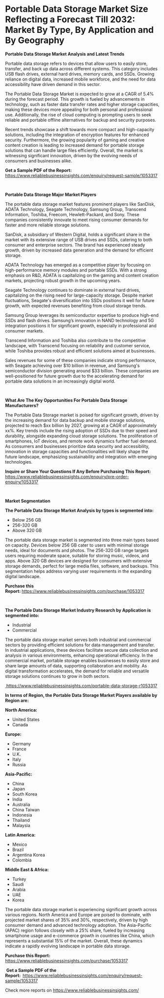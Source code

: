 <p><h1>Portable Data Storage Market Size Reflecting a Forecast Till 2032: Market By Type, By Application and By Geography</h1></p><p><strong>Portable Data Storage Market Analysis and Latest Trends</strong></p>
<p><p>Portable data storage refers to devices that allow users to easily store, transfer, and back up data across different systems. This category includes USB flash drives, external hard drives, memory cards, and SSDs. Growing reliance on digital data, increased mobile workforce, and the need for data accessibility have driven demand in this sector.</p><p>The Portable Data Storage Market is expected to grow at a CAGR of 5.4% during the forecast period. This growth is fueled by advancements in technology, such as faster data transfer rates and higher storage capacities, making these devices more appealing for both personal and professional use. Additionally, the rise of cloud computing is prompting users to seek reliable and portable offline alternatives for backup and security purposes.</p><p>Recent trends showcase a shift towards more compact and high-capacity solutions, including the integration of encryption features for enhanced security. Furthermore, the growing popularity of gaming and creative content creation is leading to increased demand for portable storage solutions that can handle large files efficiently. Overall, the market is witnessing significant innovation, driven by the evolving needs of consumers and businesses alike.</p></p>
<p><strong>Get a Sample PDF of the Report:&nbsp;</strong> <a href="https://www.reliablebusinessinsights.com/enquiry/request-sample/1053317?utm_campaign=3356&utm_medium=2&utm_source=Github&utm_content=ia&utm_term=22032025&utm_id=portable-data-storage">https://www.reliablebusinessinsights.com/enquiry/request-sample/1053317</a></p>
<p>&nbsp;</p>
<p><strong>Portable Data Storage Major Market Players</strong></p>
<p><p>The portable data storage market features prominent players like SanDisk, ADATA Technology, Seagate Technology, Samsung Group, Transcend Information, Toshiba, Freecom, Hewlett-Packard, and Sony. These companies consistently innovate to meet rising consumer demands for faster and more reliable storage solutions.</p><p>SanDisk, a subsidiary of Western Digital, holds a significant share in the market with its extensive range of USB drives and SSDs, catering to both consumer and enterprise sectors. The brand has experienced steady growth, driven by increased data generation and the demand for efficient storage.</p><p>ADATA Technology has emerged as a competitive player by focusing on high-performance memory modules and portable SSDs. With a strong emphasis on R&D, ADATA is capitalizing on the gaming and content creation markets, projecting robust growth in the upcoming years.</p><p>Seagate Technology continues to dominate in external hard drives, capitalizing on the rising need for large-capacity storage. Despite market fluctuations, Seagate's diversification into SSDs positions it well for future growth, with expected revenues benefiting from cloud storage trends.</p><p>Samsung Group leverages its semiconductor expertise to produce high-end SSDs and flash drives. Samsung’s innovation in NAND technology and 5G integration positions it for significant growth, especially in professional and consumer markets. </p><p>Transcend Information and Toshiba also contribute to the competitive landscape, with Transcend focusing on reliability and customer service, while Toshiba provides robust and efficient solutions aimed at businesses.</p><p>Sales revenues for some of these companies indicate strong performance, with Seagate achieving over $10 billion in revenue, and Samsung's semiconductor division generating around $33 billion. These companies are well-positioned for future growth due to the accelerating demand for portable data solutions in an increasingly digital world.</p></p>
<p>&nbsp;</p>
<p><strong>What Are The Key Opportunities For Portable Data Storage Manufacturers?</strong></p>
<p><p>The Portable Data Storage market is poised for significant growth, driven by the increasing demand for data backup and mobile storage solutions, projected to reach $xx billion by 2027, growing at a CAGR of approximately xx%. Key trends include the rising adoption of SSDs due to their speed and durability, alongside expanding cloud storage solutions. The proliferation of smartphones, IoT devices, and remote work dynamics further fuel demand. As consumers and businesses prioritize data security and accessibility, innovation in storage capacities and functionalities will likely shape the future landscape, emphasizing sustainability and integration with emerging technologies.</p></p>
<p><strong>Inquire or Share Your Questions If Any Before Purchasing This Report:</strong> <a href="https://www.reliablebusinessinsights.com/enquiry/pre-order-enquiry/1053317?utm_campaign=3356&utm_medium=2&utm_source=Github&utm_content=ia&utm_term=22032025&utm_id=portable-data-storage">https://www.reliablebusinessinsights.com/enquiry/pre-order-enquiry/1053317</a></p>
<p>&nbsp;</p>
<p><strong>Market Segmentation</strong></p>
<p><strong>The Portable Data Storage Market Analysis by types is segmented into:</strong></p>
<p><ul><li>Below 256 GB</li><li>256-320 GB</li><li>Above 320 GB</li></ul></p>
<p><p>The portable data storage market is segmented into three main types based on capacity. Devices below 256 GB cater to users with minimal storage needs, ideal for documents and photos. The 256-320 GB range targets users requiring moderate space, suitable for storing music, videos, and apps. Above 320 GB devices are designed for consumers with extensive storage demands, perfect for large media files, software, and backups. This segmentation helps address varying user requirements in the expanding digital landscape.</p></p>
<p><strong>Purchase this Report:&nbsp;</strong><a href="https://www.reliablebusinessinsights.com/purchase/1053317?utm_campaign=3356&utm_medium=2&utm_source=Github&utm_content=ia&utm_term=22032025&utm_id=portable-data-storage">https://www.reliablebusinessinsights.com/purchase/1053317</a></p>
<p>&nbsp;</p>
<p><strong>The Portable Data Storage Market Industry Research by Application is segmented into:</strong></p>
<p><ul><li>Industrial</li><li>Commercial</li></ul></p>
<p><p>The portable data storage market serves both industrial and commercial sectors by providing efficient solutions for data management and transfer. In industrial applications, these devices facilitate secure data collection and analysis in various environments, enhancing operational efficiency. In the commercial market, portable storage enables businesses to easily store and share large amounts of data, supporting collaboration and mobility. As digital transformation accelerates, the demand for reliable and versatile storage solutions continues to grow in both sectors.</p></p>
<p><a href="https://www.reliablebusinessinsights.com/portable-data-storage-r1053317?utm_campaign=3356&utm_medium=2&utm_source=Github&utm_content=ia&utm_term=22032025&utm_id=portable-data-storage">&nbsp;https://www.reliablebusinessinsights.com/portable-data-storage-r1053317</a></p>
<p><strong>In terms of Region, the Portable Data Storage Market Players available by Region are:</strong></p>
<p>
    <p> <strong> North America: </strong>
        <ul>
            <li>United States</li>
            <li>Canada</li>
        </ul>
        </p> 
    <p> <strong> Europe: </strong>
        <ul>
            <li>Germany</li>
            <li>France</li>
            <li>U.K.</li>
            <li>Italy</li>
            <li>Russia</li>
        </ul>
        </p> 
    <p> <strong> Asia-Pacific: </strong>
        <ul>
            <li>China</li>
            <li>Japan</li>
            <li>South Korea</li>
            <li>India</li>
            <li>Australia</li>
            <li>China Taiwan</li>
            <li>Indonesia</li>
            <li>Thailand</li>
            <li>Malaysia</li>
        </ul>
        </p> 
    <p> <strong> Latin America: </strong>
        <ul>
            <li>Mexico</li>
            <li>Brazil</li>
            <li>Argentina Korea</li>
            <li>Colombia</li>
        </ul>
        </p> 
    <p> <strong> Middle East & Africa: </strong>
        <ul>
            <li>Turkey</li>
            <li>Saudi</li>
            <li>Arabia</li>
            <li>UAE</li>
            <li>Korea</li>
        </ul>
    </p>
    </p>
<p><p>The portable data storage market is experiencing significant growth across various regions. North America and Europe are poised to dominate, with projected market shares of 35% and 30%, respectively, driven by high consumer demand and advanced technology adoption. The Asia-Pacific (APAC) region follows closely with a 25% share, fueled by increasing smartphone usage and e-commerce growth in countries like China, which represents a substantial 15% of the market. Overall, these dynamics indicate a rapidly evolving landscape in portable data storage.</p></p>
<p><strong>Purchase this Report: </strong><a href="https://www.reliablebusinessinsights.com/purchase/1053317?utm_campaign=3356&utm_medium=2&utm_source=Github&utm_content=ia&utm_term=22032025&utm_id=portable-data-storage">https://www.reliablebusinessinsights.com/purchase/1053317</a></p>
<p>&nbsp;<strong>Get a Sample PDF of the Report:&nbsp;&nbsp;</strong><a href="https://www.reliablebusinessinsights.com/enquiry/request-sample/1053317?utm_campaign=3356&utm_medium=2&utm_source=Github&utm_content=ia&utm_term=22032025&utm_id=portable-data-storage">https://www.reliablebusinessinsights.com/enquiry/request-sample/1053317</a></p>
<p><strong></strong></p>
<p>Check more reports on <a href="https://www.reliablebusinessinsights.com/?utm_campaign=3356&utm_medium=2&utm_source=Github&utm_content=ia&utm_term=22032025&utm_id=portable-data-storage">https://www.reliablebusinessinsights.com/</a></p>